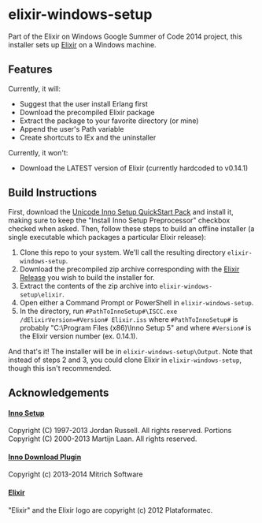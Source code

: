 # elixir-windows-setup

Part of the Elixir on Windows Google Summer of Code 2014 project, this installer sets up [Elixir](http://elixir-lang.org/) on a Windows machine.

## Features

Currently, it will:
* Suggest that the user install Erlang first
* Download the precompiled Elixir package
* Extract the package to your favorite directory (or mine)
* Append the user's Path variable
* Create shortcuts to IEx and the uninstaller

Currently, it won't:
* Download the LATEST version of Elixir (currently hardcoded to v0.14.1)

## Build Instructions

First, download the [Unicode Inno Setup QuickStart Pack](http://www.jrsoftware.org/isdl.php#qsp) and install it, making sure to keep the "Install Inno Setup Preprocessor" checkbox checked when asked.  Then, follow these steps to build an offline installer (a single executable which packages a particular Elixir release):

1. Clone this repo to your system.  We'll call the resulting directory `elixir-windows-setup`.
2. Download the precompiled zip archive corresponding with the [Elixir Release](https://github.com/elixir-lang/elixir/releases/) you wish to build the installer for.
3. Extract the contents of the zip archive into `elixir-windows-setup\elixir`.
4. Open either a Command Prompt or PowerShell in `elixir-windows-setup`.
5. In the directory, run `#PathToInnoSetup#\ISCC.exe /dElixirVersion=#Version# Elixir.iss` where `#PathToInnoSetup#` is probably "C:\Program Files (x86)\Inno Setup 5" and where `#Version#` is the Elixir version number (ex. 0.14.1).

And that's it!  The installer will be in `elixir-windows-setup\Output`.  Note that instead of steps 2 and 3, you could clone Elixir in `elixir-windows-setup`, though this isn't recommended.

## Acknowledgements

#### [Inno Setup](http://www.jrsoftware.org/isinfo.php)
Copyright (C) 1997-2013 Jordan Russell. All rights reserved.
Portions Copyright (C) 2000-2013 Martijn Laan. All rights reserved.

#### [Inno Download Plugin](https://code.google.com/p/inno-download-plugin/)
Copyright (c) 2013-2014 Mitrich Software

#### [Elixir](http://elixir-lang.org/)
"Elixir" and the Elixir logo are copyright (c) 2012 Plataformatec.
